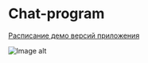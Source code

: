 # Chat-program


[Расписание демо версий приложения](https://trello.com/b/OqpLckoe/%D1%80%D0%B0%D1%81%D0%BF%D0%B8%D1%81%D0%B0%D0%BD%D0%B8%D0%B5-%D0%BF%D0%BE%D0%BA%D0%B0%D0%B7%D0%B0-%D0%B4%D0%B5%D0%BC%D0%BE-%D0%B2%D0%B5%D1%80%D1%81%D0%B8%D0%B9)

 ![Image alt](https://github.com/SexyalGUN/Gym-Diary/blob/master/2.png)
